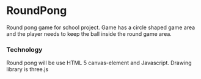 RoundPong
=========

Round pong game for school project. Game has a circle shaped game area and the player needs to keep the ball inside the round game area.

### Technology ###
Round pong will be use HTML 5 canvas-element and Javascript. Drawing library is three.js


